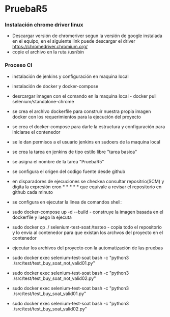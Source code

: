 # PruebaR5
### Instalación chrome driver linux
- Descargar versión de chromeriver segun la versión de google instalada en el equipo, en el siguiente link puede descargar el driver https://chromedriver.chromium.org/
- copie el archivo en la ruta /usr/bin

### Proceso CI
- instalación de jenkins y configuración en maquina local 
- instalación de docker y docker-compose
- desrcargar imagen con el comando en la maquina local - docker pull selenium/standalone-chrome
- se crea el archivo dockerfile para construir nuestra propia imagen docker con los requerimientos para la ejecución del proyecto
- se crea el docker-compose para darle la estructura y configuración para iniciarse el contenedor
- se le dan permisos a el usuario jenkins en sudoers de la maquina local
- se crea la tarea en jenkins de tipo estilo libre "tarea basica"
- se asigna el nombre de la tarea "PruebaR5"
- se configura el origen del codigo fuente desde github
- en disparadores de ejecuciones se checkea consultar repositrio(SCM) y digita la expresión cron * * * * * que equivale a revisar el repositorio en github cada minuto
- se configura en ejecutar la linea de comandos shell:

- sudo docker-compose up -d --build - construye la imagen basada en el dockerfile y luego la ejecuta 

- sudo docker cp ./ selenium-test-soat:/testeo - copia todo el repositorio y lo envia al contenedor para que existan los archvos del proyecto en el contenedor 

- ejecutar los archivos del proyecto con la automatización de las pruebas 
- sudo docker exec selenium-test-soat bash -c "python3 ./src/test/test_buy_soat_not_valid01.py"
- sudo docker exec selenium-test-soat bash -c "python3 ./src/test/test_buy_soat_not_valid02.py"
- sudo docker exec selenium-test-soat bash -c "python3 ./src/test/test_buy_soat_valid01.py"
- sudo docker exec selenium-test-soat bash -c "python3 ./src/test/test_buy_soat_valid02.py"
